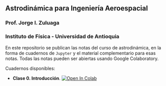 ## Astrodinámica para Ingeniería Aeroespacial
### Prof. Jorge I. Zuluaga
### Instituto de Física - Universidad de Antioquia

En este repositorio se publican las notas del curso de astrodinámica, en la forma de cuadernos de `Jupyter` y el material complementario para esas notas. Todas las notas pueden ser abiertas usando Google Colaboratory.

Cuadernos disponibles:

- **Clase 0. Introducción**. 
  <a target="_blank" href="https://colab.research.google.com/github/seap-udea/pymcel/blob/main/ejemplos/cuadernos-libro/mcel_zuluaga-01-introduccion.ipynb"><img src="https://colab.research.google.com/assets/colab-badge.svg" alt="Open In Colab"/></a>